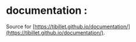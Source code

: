 # documentation : 

Source for [https://tibillet.github.io/documentation/](https://tibillet.github.io/documentation/).
